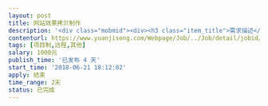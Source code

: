 ```yaml
---                
layout: post       
title: 网站效果拷贝制作           
description: '<div class="mobmid"><div><h3 class="item_title">需求描述</h3><p>一、需求描述：<br/>类似网页：https://vintage.agency/<br/>打开网站首页第二屏，我需要大神把这个效果一模一样做出来给我、谢谢。<br/> <br/>二、合作方式：<br/>远程，项目制，1000</p></div><!--info end--></div>'     
contenturl: https://www.yuanjisong.com/Webpage/Job/../Job/detail/jobid/101600      
tags: [项目制,远程,其他]            
salary: 1000元          
publish_time: '已发布 4 天'         
start_time: '2018-06-21 18:12:02'           
apply: 结束                   
time_range: 2天              
status: 已完成                  
---                 
```

